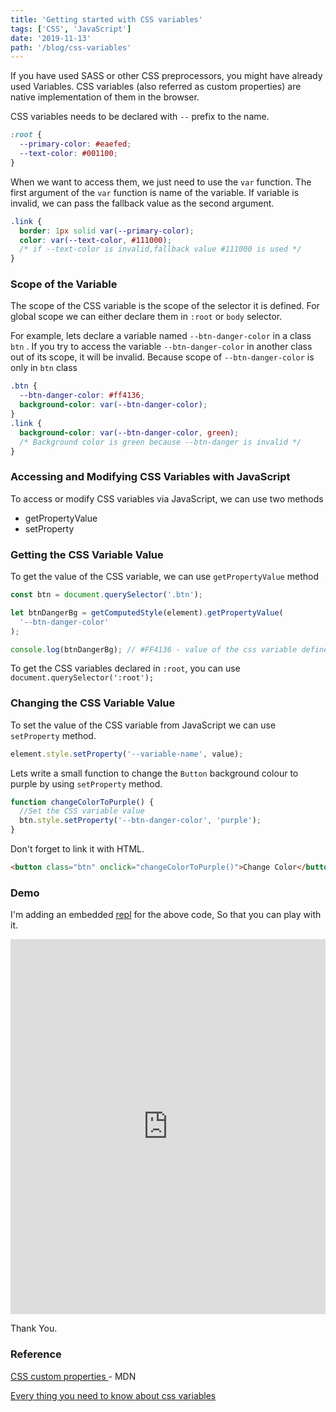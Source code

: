 ```yaml
---
title: 'Getting started with CSS variables'
tags: ['CSS', 'JavaScript']
date: '2019-11-13'
path: '/blog/css-variables'
---
```


If you have used SASS or other CSS preprocessors, you might have already used Variables. CSS variables (also referred as custom properties) are native implementation of them in the browser.

CSS variables needs to be declared with `--` prefix to the name.

```css
:root {
  --primary-color: #eaefed;
  --text-color: #001100;
}
```

When we want to access them, we just need to use the `var` function. The first argument of the `var` function is name of the variable. If variable is invalid, we can pass the fallback value as the second argument.

```css
.link {
  border: 1px solid var(--primary-color);
  color: var(--text-color, #111000);
  /* if --text-color is invalid,fallback value #111000 is used */
}
```

### Scope of the Variable

The scope of the CSS variable is the scope of the selector it is defined. For global scope we can either declare them in `:root` or `body` selector.

For example, lets declare a variable named `--btn-danger-color` in a class `btn` . If you try to access the variable `--btn-danger-color` in another class out of its scope, it will be invalid. Because scope of `--btn-danger-color` is only in `btn` class

```css
.btn {
  --btn-danger-color: #ff4136;
  background-color: var(--btn-danger-color);
}
.link {
  background-color: var(--btn-danger-color, green);
  /* Background color is green because --btn-danger is invalid */
}
```

### Accessing and Modifying CSS Variables with JavaScript

To access or modify CSS variables via JavaScript, we can use two methods

- getPropertyValue
- setProperty

### Getting the CSS Variable Value

To get the value of the CSS variable, we can use `getPropertyValue` method

```js
const btn = document.querySelector('.btn');

let btnDangerBg = getComputedStyle(element).getPropertyValue(
  '--btn-danger-color'
);

console.log(btnDangerBg); // #FF4136 - value of the css variable defined in .btn class in CSS
```

To get the CSS variables declared in `:root`, you can use `document.querySelector(':root');`

### Changing the CSS Variable Value

To set the value of the CSS variable from JavaScript we can use `setProperty` method.

```javascript
element.style.setProperty('--variable-name', value);
```

Lets write a small function to change the `Button` background colour to purple by using `setProperty` method.

```javascript
function changeColorToPurple() {
  //Set the CSS variable value
  btn.style.setProperty('--btn-danger-color', 'purple');
}
```

Don't forget to link it with HTML.

```html
<button class="btn" onclick="changeColorToPurple()">Change Color</button>
```

### Demo

I'm adding an embedded [repl](https://repl.it/@bgopikrishna/CssVariables) for the above code, So that you can play with it.

<iframe height="600px" width="100%" src="https://repl.it/@bgopikrishna/CssVariables?lite=true" scrolling="no" frameborder="no" allowtransparency="true" allowfullscreen="true" sandbox="allow-forms allow-poInter-lock allow-popups allow-same-origin allow-scripts allow-modals"></iframe>

Thank You.

### Reference

[CSS custom properties ](https://developer.mozilla.org/en-US/docs/Web/CSS/Using_CSS_custom_properties) - MDN

[Every thing you need to know about css variables](https://www.freecodecamp.org/news/everything-you-need-to-know-about-css-variables-c74d922ea855/)
